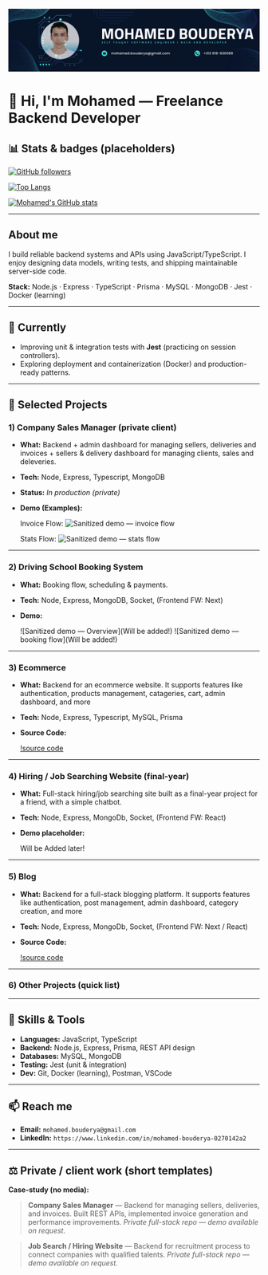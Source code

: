 ![Backend Developer](https://github.com/MohamedBouderya/MohamedBouderya/blob/main/assets/Banner.png)

# 👋 Hi, I'm Mohamed — Freelance Backend Developer

## 📊 Stats & badges (placeholders)

[![GitHub followers](https://img.shields.io/github/followers/MohamedBouderya?label=follow\&style=social)](https://github.com/MohamedBouderya)

[![Top Langs](https://github-readme-stats.vercel.app/api/top-langs/?username=MohamedBouderya\&layout=compact)](https://github.com/MohamedBouderya)

[![Mohamed's GitHub stats](https://github-readme-stats.vercel.app/api?username=MohamedBouderya&show_icons=true&theme=default)](https://github.com/MohamedBouderya)

---

## About me

I build reliable backend systems and APIs using JavaScript/TypeScript.
I enjoy designing data models, writing tests, and shipping maintainable server-side code.

**Stack:** Node.js · Express · TypeScript · Prisma · MySQL · MongoDB · Jest · Docker (learning)

---

## 🔭 Currently

* Improving unit & integration tests with **Jest** (practicing on session controllers).
* Exploring deployment and containerization (Docker) and production-ready patterns.

---

## 🚀 Selected Projects

### 1) Company Sales Manager (private client)

* **What:** Backend + admin dashboard for managing sellers, deliveries and invoices + sellers & delivery dashboard for managing clients, sales and deleveries.

* **Tech:** Node, Express, Typescript, MongoDB

* **Status:** *In production (private)*

* **Demo (Examples):**

  Invoice Flow:
  ![Sanitized demo — invoice flow](https://github.com/MohamedBouderya/MohamedBouderya/blob/main/assets/Invoice%20Flow.gif)

  Stats Flow:
  ![Sanitized demo — stats flow](https://github.com/MohamedBouderya/MohamedBouderya/blob/main/assets/Stats%20Flow.gif)

---

### 2) Driving School Booking System

* **What:** Booking flow, scheduling & payments.
* **Tech:** Node, Express, MongoDB, Socket, (Frontend FW: Next)
* **Demo:**

  ![Sanitized demo — Overview](Will be added!)
  ![Sanitized demo — booking flow](Will be added!)

---

### 3) Ecommerce

* **What:** Backend for an ecommerce website. It supports features like authentication, products management, catageries, cart, admin dashboard, and more
* **Tech:** Node, Express, Typescript, MySQL, Prisma
* **Source Code:**

  [!source code](https://github.com/MohamedBouderya/Ecommerce)

---

### 4) Hiring / Job Searching Website (final-year)

* **What:** Full-stack hiring/job searching site built as a final-year project for a friend, with a simple chatbot.
* **Tech:** Node, Express, MongoDb, Socket, (Frontend FW: React)
* **Demo placeholder:**

  Will be Added later!

---

### 5) Blog

* **What:** Backend for a full-stack blogging platform. It supports features like authentication, post management, admin dashboard, category creation, and more
* **Tech:** Node, Express, MongoDb, Socket, (Frontend FW: Next / React)
* **Source Code:**

  [!source code](https://github.com/MohamedBouderya/blog-pro-backend)

---


### 6) Other Projects (quick list)



---

## 🧰 Skills & Tools

* **Languages:** JavaScript, TypeScript
* **Backend:** Node.js, Express, Prisma, REST API design
* **Databases:** MySQL, MongoDB
* **Testing:** Jest (unit & integration)
* **Dev:** Git, Docker (learning), Postman, VSCode

---

## 📫 Reach me

* **Email:** `mohamed.bouderya@gmail.com`
* **LinkedIn:** `https://www.linkedin.com/in/mohamed-bouderya-0270142a2`

---

## ⚖️ Private / client work (short templates)

**Case-study (no media):**

> **Company Sales Manager** — Backend for managing sellers, deliveries, and invoices. Built REST APIs, implemented invoice generation and performance improvements. *Private full-stack repo — demo available on request.*

> **Job Search / Hiring Website** — Backend for recruitment process to connect companies with qualified talents. *Private full-stack repo — demo available on request.*
